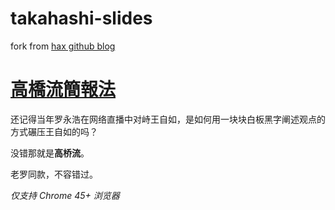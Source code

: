 # takahashi-slides
fork from [hax github blog](https://github.com/hax/hax.github.com)
# [高橋流簡報法](https://zh.wikipedia.org/wiki/%E9%AB%98%E6%A9%8B%E6%B5%81%E7%B0%A1%E5%A0%B1%E6%B3%95)

还记得当年罗永浩在网络直播中对峙王自如，是如何用一块块白板黑字阐述观点的方式碾压王自如的吗？

没错那就是**高桥流**。

老罗同款，不容错过。

*仅支持 Chrome 45+ 浏览器*